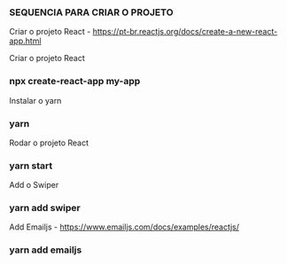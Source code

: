### SEQUENCIA PARA CRIAR O PROJETO 
Criar o projeto React - https://pt-br.reactjs.org/docs/create-a-new-react-app.html

Criar o projeto React
### npx create-react-app my-app

Instalar o yarn
### yarn

Rodar o projeto React
### yarn start

Add o Swiper
### yarn add swiper

Add Emailjs - https://www.emailjs.com/docs/examples/reactjs/
### yarn add emailjs
